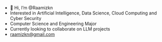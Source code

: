 - 👋 Hi, I’m @Raamizkn
- Interested in Artificial Intelligence, Data Science, Cloud Computing and Cyber Security
- Computer Science and Engineering Major
- Currently looking to collaborate on LLM projects
- raamizkn@gmail.com

<!---
Raamizkn/Raamizkn is a ✨ special ✨ repository because its `README.md` (this file) appears on your GitHub profile.
You can click the Preview link to take a look at your changes.
--->
